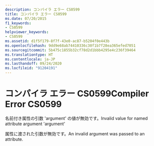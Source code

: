 ```yaml
---
description: コンパイラ エラー CS0599
title: コンパイラ エラー CS0599
ms.date: 07/20/2015
f1_keywords:
- CS0599
helpviewer_keywords:
- CS0599
ms.assetid: d1f5f179-8f7f-43e0-ac87-b5204f0e443b
ms.openlocfilehash: 9dd9e68ab74410336c30f1b7f28ea365efed7051
ms.sourcegitcommit: 5b475c1855b32cf78d2d1bbb4295e4c236f39464
ms.translationtype: HT
ms.contentlocale: ja-JP
ms.lasthandoff: 09/24/2020
ms.locfileid: "91204191"
---
```

# <a name="compiler-error-cs0599"></a><span data-ttu-id="52851-103">コンパイラ エラー CS0599</span><span class="sxs-lookup"><span data-stu-id="52851-103">Compiler Error CS0599</span></span>

<span data-ttu-id="52851-104">名前付き属性の引数 'argument' の値が無効です。</span><span class="sxs-lookup"><span data-stu-id="52851-104">Invalid value for named attribute argument 'argument'</span></span>  
  
 <span data-ttu-id="52851-105">属性に渡された引数が無効です。</span><span class="sxs-lookup"><span data-stu-id="52851-105">An invalid argument was passed to an attribute.</span></span>
